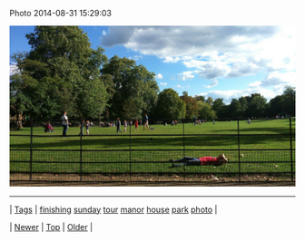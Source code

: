 <!--
title: Photo 2014-08-31 15
date: 2020-06-28T15:27:00.378Z
tags: finishing, sunday, tour, manor, house, park, photo
-->


Photo 2014-08-31 15:29:03

![](96267580044-0.jpg)

<!--BOTTOM-POST-NAVIGATION-->
---

| [Tags](tags.md) | [finishing](tag-finishing.md) [sunday](tag-sunday.md) [tour](tag-tour.md) [manor](tag-manor.md) [house](tag-house.md) [park](tag-park.md) [photo](tag-photo.md) |

| [Newer](96260169019.md) | [Top](index.md) | [Older](96267617267.md) |